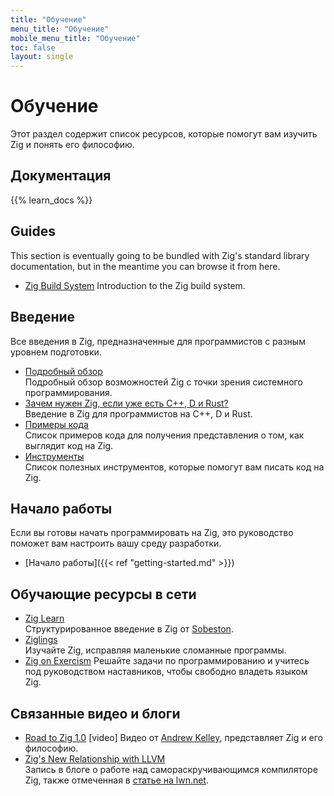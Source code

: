 ```yaml
---
title: "Обучение"
menu_title: "Обучение"
mobile_menu_title: "Обучение"
toc: false
layout: single
---
```


# Обучение
Этот раздел содержит список ресурсов, которые помогут вам изучить Zig и понять его философию.

## Документация
{{% learn_docs %}}

## Guides
This section is eventually going to be bundled with Zig's standard library documentation, but
in the meantime you can browse it from here.

- [Zig Build System](build-system/)
Introduction to the Zig build system.

## Введение
Все введения в Zig, предназначенные для программистов с разным уровнем подготовки.

- [Подробный обзор](overview/)  
Подробный обзор возможностей Zig с точки зрения системного программирования.
- [Зачем нужен Zig, если уже есть C++, D и Rust?](why_zig_rust_d_cpp/)  
Введение в Zig для программистов на C++, D и Rust.
- [Примеры кода](samples/)  
Список примеров кода для получения представления о том, как выглядит код на Zig.
- [Инструменты](tools/)  
Список полезных инструментов, которые помогут вам писать код на Zig.


## Начало работы
Если вы готовы начать программировать на Zig, это руководство поможет вам настроить вашу среду разработки.

- [Начало работы]({{< ref "getting-started.md" >}})  

## Обучающие ресурсы в сети
- [Zig Learn](https://ziglearn.org)  
Структурированное введение в Zig от [Sobeston](https://github.com/sobeston).
- [Ziglings](https://ziglings.org)  
Изучайте Zig, исправляя маленькие сломанные программы.
- [Zig on Exercism](https://exercism.org/tracks/zig)
Решайте задачи по программированию и учитесь под руководством наставников, чтобы свободно владеть языком Zig.

## Связанные видео и блоги
- [Road to Zig 1.0](https://www.youtube.com/watch?v=Gv2I7qTux7g) [video] 
Видео от [Andrew Kelley](https://andrewkelley.me), представляет Zig и его философию.
- [Zig's New Relationship with LLVM](https://kristoff.it/blog/zig-new-relationship-llvm/)  
Запись в блоге о работе над самораскручивающимся компиляторе Zig, также отмеченная в [статье на lwn.net](https://lwn.net/Articles/833400/).
